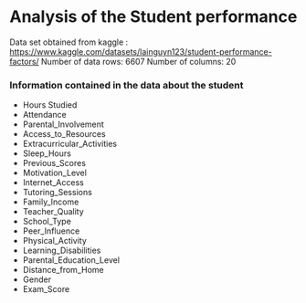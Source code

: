 # Analysis of the Student performance
Data set obtained from kaggle : https://www.kaggle.com/datasets/lainguyn123/student-performance-factors/
Number of data rows: 6607
Number of columns: 20
### Information contained in the data about the student
- Hours Studied                 
- Attendance                    
- Parental_Involvement
- Access_to_Resources           
- Extracurricular_Activities    
- Sleep_Hours                   
- Previous_Scores               
- Motivation_Level              
- Internet_Access               
- Tutoring_Sessions             
- Family_Income                 
- Teacher_Quality                
- School_Type                   
- Peer_Influence                
- Physical_Activity             
- Learning_Disabilities         
- Parental_Education_Level       
- Distance_from_Home             
- Gender                        
- Exam_Score        


